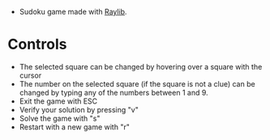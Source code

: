 - Sudoku game made with [Raylib](https://www.raylib.com/).

# Controls

- The selected square can be changed by hovering over a square with the cursor
- The number on the selected square (if the square is not a clue) can be changed by typing any of the numbers between 1 and 9.
- Exit the game with ESC
- Verify your solution by pressing "v"
- Solve the game with "s"
- Restart with a new game with "r"